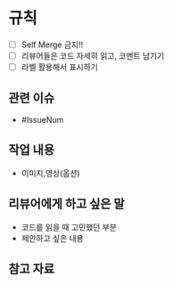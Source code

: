# 규칙
- [ ] Self Merge 금지!!
- [ ] 리뷰어들은 코드 자세히 읽고, 코멘트 남기기
- [ ] 라벨 활용해서 표시하기

## 관련 이슈
- #IssueNum

## 작업 내용
- 이미지,영상(옵션)

## 리뷰어에게 하고 싶은 말
- 코드를 읽을 때 고민했던 부분
- 제안하고 싶은 내용
  
## 참고 자료
